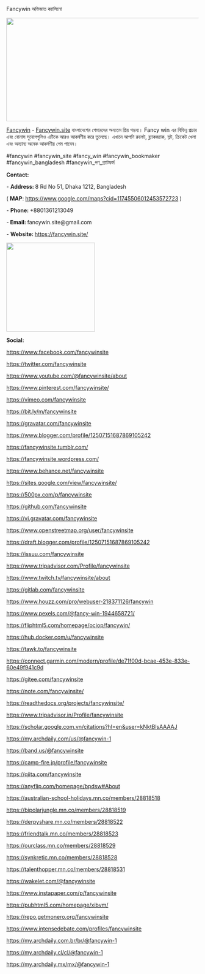 Fancywin অভিজাত ক্যাসিনো

<p><img src="https://scontent.fsgn3-1.fna.fbcdn.net/v/t39.30808-6/462618600_122113795628529592_316124458459344614_n.jpg?_nc_cat=107&amp;ccb=1-7&amp;_nc_sid=127cfc&amp;_nc_ohc=xO_FEiHTDgUQ7kNvgGGAgCA&amp;_nc_ht=scontent.fsgn3-1.fna&amp;_nc_gid=AnVm4mN__q06c-tLQsBNkN_&amp;oh=00_AYDgn1V4fuEd4KNBtn4OtJhtq_Tnqo3zFrRusyzWE4Vtmg&amp;oe=670C027B" alt="" width="710" height="270" /></p>
<p><a href="https://fancywin.site/">Fancywin</a>&nbsp;-&nbsp;<a href="https://fancywin.site/">Fancywin.site</a>&nbsp;বাংলাদেশের গেমারদের অন্যতম প্রিয় গন্তব্য। Fancy win এর বিভিন্ন প্রচার এবং বোনাস সুযোগগুলিও এটিকে আরও আকর্ষণীয় করে তুলেছে। এখানে আপনি রুলেট, ব্ল্যাকজ্যাক, স্লট, ক্রিকেট খেলা এবং অন্যান্য অনেক আকর্ষণীয় গেম পাবেন।</p>
<p>#fancywin #fancywin_site #fancy_win #fancywin_bookmaker #fancywin_bangladesh #fancywin_পণ_প্ল্যাটফর্ম</p>
<p><strong>Contact:</strong></p>
<p>-&nbsp;<strong>Address:&nbsp;</strong>8 Rd No 51, Dhaka 1212, Bangladesh</p>
<p>(&nbsp;<strong>MAP</strong>:&nbsp;<a href="https://www.google.com/maps?cid=11745506012453572723">https://www.google.com/maps?cid=11745506012453572723</a>&nbsp;)</p>
<p>-&nbsp;<strong>Phone:&nbsp;</strong>+8801361213049</p>
<p>-<strong>&nbsp;Email:&nbsp;</strong>fancywin.site@gmail.com</p>
<p>-&nbsp;<strong>Website:&nbsp;</strong><a href="https://fancywin.site/">https://fancywin.site/</a></p>
<p><img src="https://scontent.fsgn13-2.fna.fbcdn.net/v/t39.30808-6/462597274_122113795592529592_3005013661315494581_n.jpg?_nc_cat=108&amp;ccb=1-7&amp;_nc_sid=127cfc&amp;_nc_ohc=D7rBdyUV6dYQ7kNvgFrXKdJ&amp;_nc_ht=scontent.fsgn13-2.fna&amp;_nc_gid=A25fEyMGADk_aIF9tNBi_WY&amp;oh=00_AYApMPVW0PjmNkys8P6jB6AFcQurCHgL5qEgic9VqnrK3Q&amp;oe=670C1F38" alt="" width="232" height="232" /></p>
<p><strong>Social:</strong></p>
<p><a href="https://www.facebook.com/fancywinsite">https://www.facebook.com/fancywinsite</a></p>
<p><a href="https://twitter.com/fancywinsite">https://twitter.com/fancywinsite</a></p>
<p><a href="https://www.youtube.com/@fancywinsite/about">https://www.youtube.com/@fancywinsite/about</a></p>
<p><a href="https://www.pinterest.com/fancywinsite/">https://www.pinterest.com/fancywinsite/</a></p>
<p><a href="https://vimeo.com/fancywinsite">https://vimeo.com/fancywinsite</a></p>
<p><a href="https://bit.ly/m/fancywinsite">https://bit.ly/m/fancywinsite</a></p>
<p><a href="https://gravatar.com/fancywinsite">https://gravatar.com/fancywinsite</a></p>
<p><a href="https://www.blogger.com/profile/12507151687869105242">https://www.blogger.com/profile/12507151687869105242</a></p>
<p><a href="https://fancywinsite.tumblr.com/">https://fancywinsite.tumblr.com/</a></p>
<p><a href="https://fancywinsite.wordpress.com/">https://fancywinsite.wordpress.com/</a></p>
<p><a href="https://www.behance.net/fancywinsite">https://www.behance.net/fancywinsite</a></p>
<p><a href="https://sites.google.com/view/fancywinsite/">https://sites.google.com/view/fancywinsite/</a></p>
<p><a href="https://500px.com/p/fancywinsite">https://500px.com/p/fancywinsite</a></p>
<p><a href="https://github.com/fancywinsite">https://github.com/fancywinsite</a></p>
<p><a href="https://vi.gravatar.com/fancywinsite">https://vi.gravatar.com/fancywinsite</a></p>
<p><a href="https://www.openstreetmap.org/user/fancywinsite">https://www.openstreetmap.org/user/fancywinsite</a></p>
<p><a href="https://draft.blogger.com/profile/12507151687869105242">https://draft.blogger.com/profile/12507151687869105242</a></p>
<p><a href="https://issuu.com/fancywinsite">https://issuu.com/fancywinsite</a></p>
<p><a href="https://www.tripadvisor.com/Profile/fancywinsite">https://www.tripadvisor.com/Profile/fancywinsite</a></p>
<p><a href="https://www.twitch.tv/fancywinsite/about">https://www.twitch.tv/fancywinsite/about</a></p>
<p><a href="https://gitlab.com/fancywinsite">https://gitlab.com/fancywinsite</a></p>
<p><a href="https://www.houzz.com/pro/webuser-218371126/fancywin">https://www.houzz.com/pro/webuser-218371126/fancywin</a></p>
<p><a href="https://www.pexels.com/@fancy-win-1944658721/">https://www.pexels.com/@fancy-win-1944658721/</a></p>
<p><a href="https://fliphtml5.com/homepage/ociop/fancywin/">https://fliphtml5.com/homepage/ociop/fancywin/</a></p>
<p><a href="https://hub.docker.com/u/fancywinsite">https://hub.docker.com/u/fancywinsite</a></p>
<p><a href="https://tawk.to/fancywinsite">https://tawk.to/fancywinsite</a></p>
<p><a href="https://connect.garmin.com/modern/profile/de71f00d-bcae-453e-833e-60e49f941c9d">https://connect.garmin.com/modern/profile/de71f00d-bcae-453e-833e-60e49f941c9d</a></p>
<p><a href="https://gitee.com/fancywinsite">https://gitee.com/fancywinsite</a></p>
<p><a href="https://note.com/fancywinsite/">https://note.com/fancywinsite/</a></p>
<p><a href="https://readthedocs.org/projects/fancywinsite/">https://readthedocs.org/projects/fancywinsite/</a></p>
<p><a href="https://www.tripadvisor.in/Profile/fancywinsite">https://www.tripadvisor.in/Profile/fancywinsite</a></p>
<p><a href="https://scholar.google.com.vn/citations?hl=en&amp;user=kNktBlsAAAAJ">https://scholar.google.com.vn/citations?hl=en&amp;user=kNktBlsAAAAJ</a></p>
<p><a href="https://my.archdaily.com/us/@fancywin-1">https://my.archdaily.com/us/@fancywin-1</a></p>
<p><a href="https://band.us/@fancywinsite">https://band.us/@fancywinsite</a></p>
<p><a href="https://camp-fire.jp/profile/fancywinsite">https://camp-fire.jp/profile/fancywinsite</a></p>
<p><a href="https://qiita.com/fancywinsite">https://qiita.com/fancywinsite</a></p>
<p><a href="https://anyflip.com/homepage/bpdsw#About">https://anyflip.com/homepage/bpdsw#About</a></p>
<p><a href="https://australian-school-holidays.mn.co/members/28818518">https://australian-school-holidays.mn.co/members/28818518</a></p>
<p><a href="https://bipolarjungle.mn.co/members/28818519">https://bipolarjungle.mn.co/members/28818519</a></p>
<p><a href="https://derpyshare.mn.co/members/28818522">https://derpyshare.mn.co/members/28818522</a></p>
<p><a href="https://friendtalk.mn.co/members/28818523">https://friendtalk.mn.co/members/28818523</a></p>
<p><a href="https://ourclass.mn.co/members/28818529">https://ourclass.mn.co/members/28818529</a></p>
<p><a href="https://synkretic.mn.co/members/28818528">https://synkretic.mn.co/members/28818528</a></p>
<p><a href="https://talenthopper.mn.co/members/28818531">https://talenthopper.mn.co/members/28818531</a></p>
<p><a href="https://wakelet.com/@fancywinsite">https://wakelet.com/@fancywinsite</a></p>
<p><a href="https://www.instapaper.com/p/fancywinsite">https://www.instapaper.com/p/fancywinsite</a></p>
<p><a href="https://pubhtml5.com/homepage/xibvm/">https://pubhtml5.com/homepage/xibvm/</a></p>
<p><a href="https://repo.getmonero.org/fancywinsite">https://repo.getmonero.org/fancywinsite</a></p>
<p><a href="https://www.intensedebate.com/profiles/fancywinsite">https://www.intensedebate.com/profiles/fancywinsite</a></p>
<p><a href="https://my.archdaily.com.br/br/@fancywin-1">https://my.archdaily.com.br/br/@fancywin-1</a></p>
<p><a href="https://my.archdaily.cl/cl/@fancywin-1">https://my.archdaily.cl/cl/@fancywin-1</a></p>
<p><a href="https://my.archdaily.mx/mx/@fancywin-1">https://my.archdaily.mx/mx/@fancywin-1</a></p>